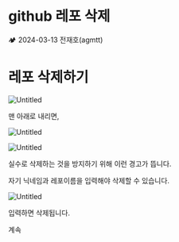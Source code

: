 # github 레포 삭제

<aside>
🏕️ 2024-03-13 전재호(agmtt)

</aside>

# 레포 삭제하기

![Untitled](Untitled%20278.png)

맨 아래로 내리면,

![Untitled](Untitled%20279.png)

![Untitled](Untitled%20280.png)

실수로 삭제하는 것을 방지하기 위해 이런 경고가 뜹니다.

자기 닉네임과 레포이름을 입력해야 삭제할 수 있습니다.

![Untitled](Untitled%20281.png)

입력하면 삭제됩니다.

계속